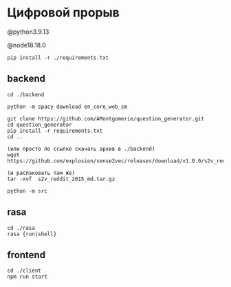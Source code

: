 # Цифровой прорыв

@python3.9.13

@node18.18.0

    pip install -r ./requirements.txt

## backend

    cd ./backend

    python -m spacy download en_core_web_sm

    git clone https://github.com/AMontgomerie/question_generator.git
    cd question_generator
    pip install -r requirements.txt
    cd ..

    (или просто по ссылке скачать архив в ./backend)
    wget https://github.com/explosion/sense2vec/releases/download/v1.0.0/s2v_reddit_2015_md.tar.gz

    (и распаковать там же)
    tar -xvf  s2v_reddit_2015_md.tar.gz

    python -m src

## rasa

    cd ./rasa
    rasa {run|shell}

## frontend

    cd ./client
    npm run start
